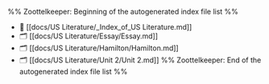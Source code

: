 %% Zoottelkeeper: Beginning of the autogenerated index file list  %%
- 📄 [[docs/US Literature/_Index_of_US Literature.md]]
- 🗂️ [[docs/US Literature/Essay/Essay.md]]
- 🗂️ [[docs/US Literature/Hamilton/Hamilton.md]]
- 🗂️ [[docs/US Literature/Unit 2/Unit 2.md]]
%% Zoottelkeeper: End of the autogenerated index file list  %%
